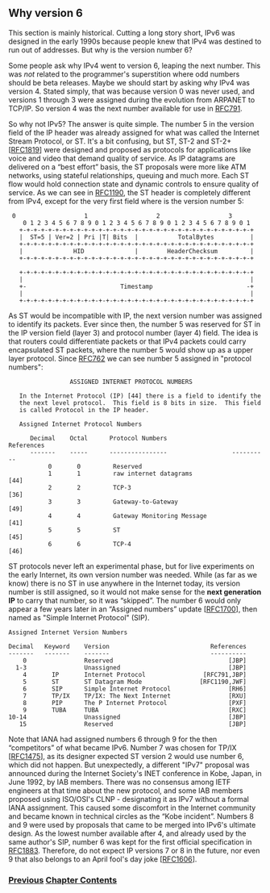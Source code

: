 ## Why version 6

This section is mainly historical.
Cutting a long story short, IPv6 was designed in the early 1990s because
people knew that IPv4 was destined to run out of addresses. But why is
the version number 6?

Some people ask why IPv4 went to version 6, leaping the next number.
This was _not_ related to the programmer's superstition where odd
numbers should be beta releases.
Maybe we should start by asking why IPv4 was version 4. Stated simply,
that was because version 0 was never used, and versions 1 through 3
were assigned during the evolution from ARPANET to TCP/IP. So version 4
was the next number available for use in
[RFC791](https://www.rfc-editor.org/info/rfc791).

So why not IPv5? The answer is quite simple. The number 5 in the version
field of the IP header was already assigned for what was called the
Internet Stream Protocol, or ST. It's a bit confusing, but ST, ST-2 and
ST-2+ \[[RFC1819](https://www.rfc-editor.org/info/rfc1819)\] were
designed and proposed as protocols for applications like voice and video
that demand quality of service. As IP datagrams are delivered on a “best
effort” basis, the ST proposals were more like ATM networks, using
stateful relationships, queuing and much more. Each ST flow would hold
connection state and dynamic controls to ensure quality of service. As
we can see in [RFC1190](https://www.rfc-editor.org/info/rfc1190), the ST
header is completely different from IPv4, except for the very first
field where is the version number 5:

```
 0                   1                   2                   3
    0 1 2 3 4 5 6 7 8 9 0 1 2 3 4 5 6 7 8 9 0 1 2 3 4 5 6 7 8 9 0 1
   +-+-+-+-+-+-+-+-+-+-+-+-+-+-+-+-+-+-+-+-+-+-+-+-+-+-+-+-+-+-+-+-+
   |  ST=5 | Ver=2 | Pri |T| Bits  |           TotalBytes          |
   +-+-+-+-+-+-+-+-+-+-+-+-+-+-+-+-+-+-+-+-+-+-+-+-+-+-+-+-+-+-+-+-+
   |              HID              |        HeaderChecksum         |
   +-+-+-+-+-+-+-+-+-+-+-+-+-+-+-+-+-+-+-+-+-+-+-+-+-+-+-+-+-+-+-+-+

   +-+-+-+-+-+-+-+-+-+-+-+-+-+-+-+-+-+-+-+-+-+-+-+-+-+-+-+-+-+-+-+-+
   |                                                               |
   +-                          Timestamp                          -+
   |                                                               |
   +-+-+-+-+-+-+-+-+-+-+-+-+-+-+-+-+-+-+-+-+-+-+-+-+-+-+-+-+-+-+-+-+
```

As ST would be incompatible with IP, the next version number was
assigned to identify its packets. Ever since then, the number 5 was
reserved for ST in the IP version field (layer 3) and protocol number
(layer 4) field. The idea is that routers could differentiate packets or
that IPv4 packets could carry encapsulated ST packets, where the number
5 would show up as a upper layer protocol. Since
[RFC762](https://www.rfc-editor.org/info/rfc762) we can see number 5
assigned in "protocol numbers":

```
                 ASSIGNED INTERNET PROTOCOL NUMBERS

   In the Internet Protocol (IP) [44] there is a field to identify the
   the next level protocol.  This field is 8 bits in size.  This field
   is called Protocol in the IP header.

   Assigned Internet Protocol Numbers

      Decimal    Octal      Protocol Numbers                  References
      -------    -----      ----------------                  ----------
           0       0         Reserved
           1       1         raw internet datagrams                 [44]
           2       2         TCP-3                                  [36]
           3       3         Gateway-to-Gateway                     [49]
           4       4         Gateway Monitoring Message             [41]
           5       5         ST                                     [45]
           6       6         TCP-4                                  [46]
```

ST protocols never left an experimental phase, but for live experiments
on the early Internet, its own version number was needed. While (as far
as we know) there is no ST in use anywhere in the Internet today, its
version number is still assigned, so it would not make sense for the
__next generation IP__ to carry that number, so it was “skipped”. The
number 6 would only appear a few years later in an “Assigned numbers”
update \[[RFC1700](https://www.rfc-editor.org/info/rfc1700)\], then
named as "Simple Internet Protocol" (SIP).

```
Assigned Internet Version Numbers

Decimal   Keyword    Version                            References
-------   -------    -------                            ----------
    0                Reserved                                [JBP]
  1-3                Unassigned                              [JBP]
    4       IP       Internet Protocol                [RFC791,JBP]
    5       ST       ST Datagram Mode                [RFC1190,JWF]
    6       SIP      Simple Internet Protocol                [RH6]
    7       TP/IX    TP/IX: The Next Internet                [RXU]
    8       PIP      The P Internet Protocol                 [PXF]
    9       TUBA     TUBA                                    [RXC]
10-14                Unassigned                              [JBP]
   15                Reserved                                [JBP]
```

Note that IANA had assigned numbers 6 through 9 for the then
“competitors” of what became IPv6. Number 7 was chosen for TP/IX
\[[RFC1475](https://www.rfc-editor.org/info/rfc1475)\], as its designer
expected ST version 2 would use number 6, which did not happen.
But unexpectedly, a different "IPv7" proposal was announced
during the Internet Society's INET conference in Kobe, Japan,
in June 1992, by IAB members. There was no
consensus among IETF engineers at that time about the new protocol, and
some IAB members proposed using ISO/OSI's CLNP - designating it as IPv7
without a formal IANA assignment. This caused some discomfort in the Internet
community and became known in technical circles as the “Kobe incident”.
Numbers 8 and 9 were used by proposals that came to be merged into
IPv6's ultimate design. As the lowest number available after 4, and
already used by the same author's SIP, number 6 was kept for the first
official specification in
[RFC1883](https://www.rfc-editor.org/info/rfc1883). Therefore, do not
expect IP versions 7 or 8 in the future, nor even 9 that also belongs
to an April fool's day joke
\[[RFC1606](https://www.rfc-editor.org/info/rfc1606)\].

<!-- Link lines generated automatically; do not delete -->

### [<ins>Previous</ins>](Acknowledgments.md) [<ins>Chapter Contents</ins>](1.%20Introduction%20and%20Foreword.md)

